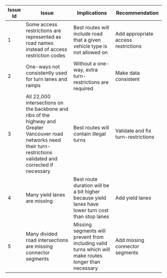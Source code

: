 |Issue Id| Issue                        | Implications                 | Recommendation
|---|------------------------------|------------------------------|-------------------------------------------------------------------|
|1|Some access restrictions are represented as road names instead of access restriction codes|Best routes will include road that a given vehicle type is not allowed on|Add appropriate access restrictions|
|2|One-ways not consistently used for turn lanes and ramps|Without a one-way, extra turn-restrictions are required|Make data consistent
|3|All 22,000 intersections on the backbone and ribs of the highway and Greater Vancouver road networks need their turn-restrictions validated and corrected if necessary|Best routes will contain illegal turns| Validate and fix turn-restrictions|
|4|Many yield lanes are missing|Best route duration will be a bit higher because yield lanes have lower turn cost than stop lanes|Add yield lanes|
|5|Many divided road intersections are missing connector segments|Missing segments will prevent from including valid turns which will make routes longer than necessary|Add missing connector segments
